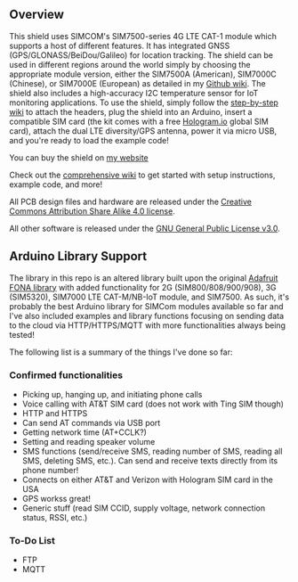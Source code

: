## Overview
This shield uses SIMCOM's SIM7500-series 4G LTE CAT-1 module which supports a host of different features. It has integrated GNSS (GPS/GLONASS/BeiDou/Galileo) for location tracking. The shield can be used in different regions around the world simply by choosing the appropriate module version, either the SIM7500A (American), SIM7000C (Chinese), or SIM7000E (European) as detailed in my [Github wiki](https://github.com/botletics/SIM7000-LTE-Shield/wiki/Board-Versions). The shield also includes a high-accuracy I2C temperature sensor for IoT monitoring applications. To use the shield, simply follow the [step-by-step wiki](https://github.com/botletics/SIM7000-LTE-Shield/wiki) to attach the headers, plug the shield into an Arduino, insert a compatible SIM card (the kit comes with a free [Hologram.io](https://hologram.io/) global SIM card), attach the dual LTE diversity/GPS antenna, power it via micro USB, and you're ready to load the example code!

You can buy the shield on [my website](https://www.botletics.com/products/sim7500-shield)

Check out the [comprehensive wiki]() to get started with setup instructions, example code, and more!

All PCB design files and hardware are released under the [Creative Commons Attribution Share Alike 4.0 license](https://choosealicense.com/licenses/cc-by-sa-4.0/).

All other software is released under the [GNU General Public License v3.0](https://choosealicense.com/licenses/gpl-3.0/).

## Arduino Library Support
The library in this repo is an altered library built upon the original [Adafruit FONA library](https://github.com/adafruit/Adafruit_FONA) with added functionality for 2G (SIM800/808/900/908), 3G (SIM5320), SIM7000 LTE CAT-M/NB-IoT module, and SIM7500. As such, it's probably the best Arduino library for SIMCom modules available so far and I've also included examples and library functions focusing on sending data to the cloud via HTTP/HTTPS/MQTT with more functionalities always being tested!

The following list is a summary of the things I've done so far:

### Confirmed functionalities
- Picking up, hanging up, and initiating phone calls
- Voice calling with AT&T SIM card (does not work with Ting SIM though)
- HTTP and HTTPS
- Can send AT commands via USB port
- Getting network time (AT+CCLK?)
- Setting and reading speaker volume
- SMS functions (send/receive SMS, reading number of SMS, reading all SMS, deleting SMS, etc.). Can send and receive texts directly from its phone number!
- Connects on either AT&T and Verizon with Hologram SIM card in the USA
- GPS workss great!
- Generic stuff (read SIM CCID, supply voltage, network connection status, RSSI, etc.)

### To-Do List
- FTP
- MQTT
